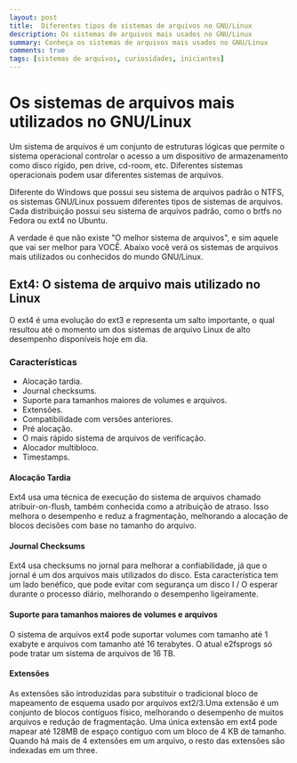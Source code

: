 ```yaml
---
layout: post
title:  Diferentes tipos de sistemas de arquivos no GNU/Linux
description: Os sistemas de arquivos mais usados no GNU/Linux
summary: Conheça os sistemas de arquivos mais usados no GNU/Linux
comments: true
tags: [sistemas de arquivos, curiosidades, iniciantes]
---
```


# Os sistemas de arquivos mais utilizados no GNU/Linux

Um sistema de arquivos é um conjunto de estruturas lógicas que permite o sistema operacional controlar o acesso a um dispositivo de armazenamento como disco rígido, pen drive, cd-room, etc. 
Diferentes sistemas operacionais podem usar diferentes sistemas de arquivos.

Diferente do Windows que possui seu sistema de arquivos padrão o NTFS, os sistemas GNU/Linux possuem diferentes tipos de sistemas de arquivos.
Cada distribuição possui seu sistema de arquivos padrão, como o brtfs no Fedora ou ext4 no Ubuntu.

A verdade é que não existe "O melhor sistema de arquivos", e sim aquele que vai ser melhor para VOCÊ.
Abaixo você verá os sistemas de arquivos mais utilizados ou conhecidos do mundo GNU/Linux.

## Ext4: O sistema de arquivo mais utilizado no Linux

O ext4 é uma evolução do ext3 e representa um salto importante, o qual resultou até o momento um dos sistemas de arquivo Linux de alto desempenho disponíveis hoje em dia.

### Características

- Alocação tardia.
- Journal checksums.
- Suporte para tamanhos maiores de volumes e arquivos.
- Extensões. 
- Compatibilidade com versões anteriores.
- Pré alocação.
- O mais rápido sistema de arquivos de verificação.
- Alocador multibloco. 
- Timestamps.


#### Alocação Tardia
Ext4 usa uma técnica de execução do sistema de arquivos chamado atribuir-on-flush, também conhecida como a atribuição de atraso. Isso melhora o desempenho e reduz a fragmentação, melhorando a alocação de blocos decisões com base no tamanho do arquivo.

#### Journal Checksums
Ext4 usa checksums no jornal para melhorar a confiabilidade, já que o jornal é um dos arquivos mais utilizados do disco. Esta característica tem um lado benéfico, que pode evitar com segurança um disco I / O esperar durante o processo diário, melhorando o desempenho ligeiramente.

#### Suporte para tamanhos maiores de volumes e arquivos 
O sistema de arquivos ext4 pode suportar volumes com tamanho até 1 exabyte e arquivos com tamanho até 16 terabytes. O atual e2fsprogs só pode tratar um sistema de arquivos de 16 TB. 

#### Extensões
As extensões são introduzidas para substituir o tradicional bloco de mapeamento de esquema usado por arquivos ext2/3.Uma extensão é um conjunto de blocos contíguos físico, melhorando o desempenho de muitos arquivos e redução de fragmentação. Uma única extensão em ext4 pode mapear até 128MB de espaço contíguo com um bloco de 4 KB de tamanho. Quando há mais de 4 extensões em um arquivo, o resto das extensões são indexadas em um three.


